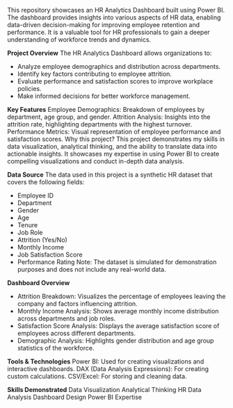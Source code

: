 This repository showcases an HR Analytics Dashboard built using Power BI. The dashboard provides insights into various aspects of HR data, enabling data-driven decision-making for improving employee retention and performance. It is a valuable tool for HR professionals to gain a deeper understanding of workforce trends and dynamics.

**Project Overview**
The HR Analytics Dashboard allows organizations to:
- Analyze employee demographics and distribution across departments.
- Identify key factors contributing to employee attrition.
- Evaluate performance and satisfaction scores to improve workplace policies.
- Make informed decisions for better workforce management.

**Key Features**
Employee Demographics: Breakdown of employees by department, age group, and gender.
Attrition Analysis: Insights into the attrition rate, highlighting departments with the highest turnover.
Performance Metrics: Visual representation of employee performance and satisfaction scores.
Why this project? This project demonstrates my skills in data visualization, analytical thinking, and the ability to translate data into actionable insights. It showcases my expertise in using Power BI to create compelling visualizations and conduct in-depth data analysis.

**Data Source**
The data used in this project is a synthetic HR dataset that covers the following fields:

- Employee ID
- Department
- Gender
- Age
- Tenure
- Job Role
- Attrition (Yes/No)
- Monthly Income
- Job Satisfaction Score
- Performance Rating
Note: The dataset is simulated for demonstration purposes and does not include any real-world data.

**Dashboard Overview**
- Attrition Breakdown: Visualizes the percentage of employees leaving the company and factors influencing attrition.
- Monthly Income Analysis: Shows average monthly income distribution across departments and job roles.
- Satisfaction Score Analysis: Displays the average satisfaction score of employees across different departments.
- Demographic Analysis: Highlights gender distribution and age group statistics of the workforce.

**Tools & Technologies**
Power BI: Used for creating visualizations and interactive dashboards.
DAX (Data Analysis Expressions): For creating custom calculations.
CSV/Excel: For storing and cleaning data.

**Skills Demonstrated**
Data Visualization
Analytical Thinking
HR Data Analysis
Dashboard Design
Power BI Expertise
